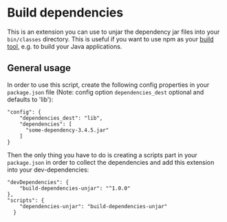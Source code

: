 # Build dependencies
This is an extension you can use to unjar the dependency jar files into your `bin/classes` directory. This is useful if you want to use npm as your [build tool](http://blog.keithcirkel.co.uk/how-to-use-npm-as-a-build-tool/), e.g. to build your Java applications.

## General usage
In order to use this script, create the following config properties in your `package.json` file (Note: config option `dependencies_dest` optional and defaults to 'lib'):

```
"config": {
    "dependencies_dest": "lib",
    "dependencies": [
      "some-dependency-3.4.5.jar"
    ]
}
```

Then the only thing you have to do is creating a scripts part in your `package.json` in order to collect the dependencies and add this extension into your dev-dependencies:

```
"devDependencies": {
    "build-dependencies-unjar": "^1.0.0"
},
"scripts": {
    "dependencies-unjar": "build-dependencies-unjar"
  }
```
